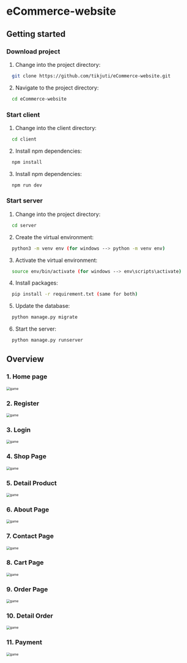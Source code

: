 # eCommerce-website
## Getting started
### Download project
1. Change into the project directory: 
 ```bash
   git clone https://github.com/tikjuti/eCommerce-website.git
   ```
2. Navigate to the project directory: 
 ```bash
   cd eCommerce-website
   ```
### Start client

1. Change into the client directory: 
 ```bash
   cd client
   ```
2. Install npm dependencies:
 ```bash
   npm install
   ```
3. Install npm dependencies:
 ```bash
   npm run dev
   ```
### Start server

1. Change into the project directory:
 ```bash
   cd server
   ```
2. Create the virtual environment:
 ```bash
   python3 -m venv env (for windows --> python -m venv env)
   ```
3. Activate the virtual environment:
 ```bash
   source env/bin/activate (for windows --> env\scripts\activate)
   ```
4. Install packages:
 ```bash
   pip install -r requirement.txt (same for both)
   ```
5. Update the database:
 ```bash
   python manage.py migrate
   ```
6. Start the server:
 ```bash
   python manage.py runserver
   ```
## Overview
### 1. Home page

<img src="./client/public/home.png" style="zoom:60%" alt="game"/>

### 2. Register

<img src="./client/public/register.png" style="zoom:60%" alt="game"/>


### 3. Login

<img src="./client/public/login.png" style="zoom:60%" alt="game"/>


### 4. Shop Page

<img src="./client/public/shop.png" style="zoom:60%" alt="game"/>


### 5. Detail Product

<img src="./client/public/detailproduct.png" style="zoom:60%" alt="game"/>


### 6. About Page

<img src="./client/public/about.png" style="zoom:60%" alt="game"/>


### 7. Contact Page

<img src="./client/public/contact.png" style="zoom:60%" alt="game"/>


### 8. Cart Page

<img src="./client/public/cart.png" style="zoom:60%" alt="game"/>


### 9. Order Page

<img src="./client/public/order.png" style="zoom:60%" alt="game"/>


### 10. Detail Order

<img src="./client/public/detailorder.png" style="zoom:60%" alt="game"/>

### 11. Payment

<img src="./client/public/payment.png" style="zoom:60%" alt="game"/>






